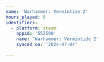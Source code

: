 ```yaml
---
name: 'Warhammer: Vermintide 2'
hours_played: 0
identifiers:
  - platform: steam
    appid: '552500'
    name: 'Warhammer: Vermintide 2'
    synced_on: '2024-07-04'

---
```

